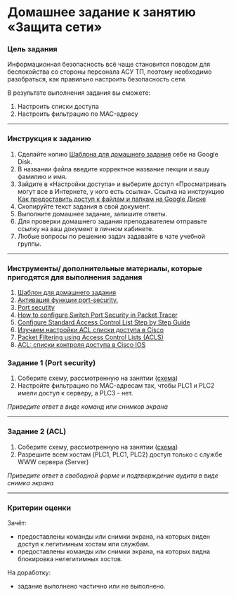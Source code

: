 # Домашнее задание к занятию «Защита сети»

### Цель задания

Информационная безопасность всё чаще становится поводом для беспокойства со стороны персонала АСУ ТП, поэтому необходимо разобраться, как правильно настроить безопасность сети.

В результате выполнения задания вы сможете:

1. Настроить списки доступа
1. Настроить фильтрацию по MAC-адресу

------

### Инструкция к заданию

1. Сделайте копию [Шаблона для домашнего задания](https://docs.google.com/document/d/1JpEXp6bRgmOtNbMosYwIjgBwqzbtQoAxsIaS1M1V9r0/edit) себе на Google Disk.
1. В названии файла введите корректное название лекции и вашу фамилию и имя.
1. Зайдите в «Настройки доступа» и выберите доступ «Просматривать могут все в Интернете, у кого есть ссылка». Ссылка на инструкцию [Как предоставить доступ к файлам и папкам на Google Диске](https://support.google.com/docs/answer/2494822?hl=ru&co=GENIE.Platform%3DDesktop)
1. Скопируйте текст задания в свой документ.
1. Выполните домашнее задание, запишите ответы.
1. Для проверки домашнего задания преподавателем отправьте ссылку на ваш документ в личном кабинете.
1. Любые вопросы по решению задач задавайте в чате учебной группы.

------

### Инструменты/ дополнительные материалы, которые пригодятся для выполнения задания

1. [Шаблон для домашнего задания](https://docs.google.com/document/d/1JpEXp6bRgmOtNbMosYwIjgBwqzbtQoAxsIaS1M1V9r0/edit)
1. [Активация функции port-security.](https://artemsannikov.ru/cisco/packet-tracer/switchport-port-security-cpt/)
1. [Port secutity](http://ciscotips.ru/portsecurity)
1. [How to configure Switch Port Security in Packet Tracer](https://computernetworking747640215.wordpress.com/2019/11/12/switch-port-security/)
1. [Configure Standard Access Control List Step by Step Guide](https://www.computernetworkingnotes.com/ccna-study-guide/configure-standard-access-control-list-step-by-step-guide.html)
1. [Изучаем настройки ACL списки доступа в Cisco](https://litl-admin.ru/cisco/izuchaem-nastrojki-acl-spiski-dostupa-v-cisco.html)
1. [Packet Filtering using Access Control Lists (ACLS)](https://www.section.io/engineering-education/packet-filtering-using-acls/)
1. [ACL: списки контроля доступа в Cisco IOS](https://habr.com/ru/post/121806/)


### Задание 1 (Port security)

1. Соберите схему, рассмотренную на занятии ([схема](Network.JPG))
2. Настройте фильтрацию по MAC-адресам так, чтобы PLC1 и PLC2 имели доступ к серверу, а PLC3 - нет.

*Приведите ответ в виде команд или снимков экрана*

------

### Задание 2 (ACL)

1. Соберите схему, рассмотренную на занятии ([схема](Network.JPG))
1. Разрешите всем хостам (PLC1, PLC1, PLC2) доступ только с службе WWW сервера (Server)

*Приведите ответ в свободной форме и подтверждение аудита в виде снимка экрана*

------

### Критерии оценки

Зачёт:

- предоставлены команды или снимки экрана, на которых виден доступ к легитимным хостам или службам.
- предоставлены команды или снимки экрана, на которых видна блокировка нелегитимных хостов.

На доработку:

- задание выполнено частично или не выполнено.
